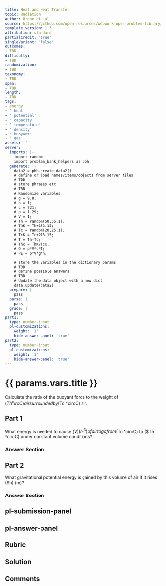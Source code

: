 ```yaml
---
title: Heat and Heat Transfer
topic: Radiation
author: Urone et. al
source: https://github.com/open-resources/webwork-open-problem-library/tree/master/Contrib/BrockPhysics/College_Physics_Urone/14.Heat_and_Heat_Transfer/14-07.Radiation/NU_U17_14_07_021.pg
template_version: 1.3
attribution: standard
partialCredit: 'true'
singleVariant: 'false'
outcomes:
- TBD
difficulty:
- TBD
randomization:
- TBD
taxonomy:
- TBD
span:
- TBD
length:
- TBD
tags:
- energy
- ' heat'
- ' potential'
- ' capacity'
- ' temperature'
- ' density'
- ' buoyant'
- ' gas'
assets: ''
server:
  imports: |-
    import random
    import problem_bank_helpers as pbh
  generate: |-
    data2 = pbh.create_data2()
    # define or load names/items/objects from server files
    # TBD
    # store phrases etc
    # TBD
    # Randomize Variables
    # g = 9.8;
    # h = 1;
    # c = 721;
    # p = 1.29;
    # V = 1;
    # Th = random(50,55,1);
    # ThK = Th+273.15;
    # Tc = random(20,25,1);
    # TcK = Tc+273.15;
    # T = Th-Tc;
    # Thc = ThK/TcK;
    # Q = p*V*c*T;
    # PE = p*V*g*h;

    # store the variables in the dictionary params
    # TBD
    # define possible answers
    # TBD
    # Update the data object with a new dict
    data.update(data2)
  prepare: |
    pass
  parse: |
    pass
  grade: |
    pass
part1:
  type: number-input
  pl-customizations:
    weight: '1'
    hide-answer-panel: 'true'
part2:
  type: number-input
  pl-customizations:
    weight: '1'
    hide-answer-panel: 'true'
---
```


# {{ params.vars.title }} 


Calculate the ratio of the buoyant force to the weight of ($Th ^circC) air surrounded by ($Tc ^circC) air.

## Part 1 
What energy is needed to cause ($V) (m^3) of air to go from ($Tc ^circC) to ($Th ^circC) under constant volume conditions? 


 ### Answer Section

## Part 2 
What gravitational potential energy is gained by this volume of air if it rises ($h) (m)? 


 ### Answer Section


## pl-submission-panel 


## pl-answer-panel 


## Rubric 


## Solution 


## Comments 


